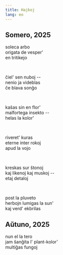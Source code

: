 ```yaml
---
title: Hajkoj
lang: eo
---
```


## Somero, 2025

soleca arbo  
origata de vesper'  
en tritikejo

<br>

ĉiel' sen nuboj --  
nenio ja videblas  
ĉe blava sonĝo  

<br>

kaŝas sin en flor'  
malfortega insekto --  
helas la kolor'

<br>

riveret' kuras  
eterne inter rokoj  
apud la vojo  

<br>

kreskas sur ŝtonoj  
kaj likenoj kaj muskoj --  
etaj detaloj  

<br>

post la pluveto  
herbojn lumigas la sun'  
kaj verd' ekbrilas  

## Aŭtuno, 2025

nun el la tero  
jam ŝanĝita l' plant-kolor’  
multiĝas fungoj  